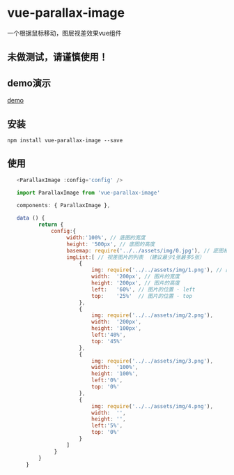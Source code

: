 <!--
 * @Description: 
 * @Date: 2020-04-21 10:31:49
 * @LastEditors: Astronautics across the sea of stars
 * @LastEditTime: 2020-04-21 15:29:59
 -->
# vue-parallax-image

一个根据鼠标移动，图层视差效果vue组件
 
 ## 未做测试，请谨慎使用！

 ## demo演示
 [demo](http://www.jq22.com/yanshi4800)


 ## 安装
 
 ```JS
 npm install vue-parallax-image --save
 ```
 
 ## 使用
 
 ```js
    <ParallaxImage :config='config' />

    import ParallaxImage from 'vue-parallax-image'
    
    components: { ParallaxImage },

    data () {
           return {
               config:{
                    width:'100%', // 底图的宽度
                    height: '500px', // 底图的高度
                    basemap: require('../../assets/img/0.jpg'), // 底图相对路径
                    imgList:[ // 视差图片的列表 （建议最少1张最多5张）
                        {
                            img: require('../../assets/img/1.png'), // 图片路径
                            width:  '200px', // 图片的宽度
                            height: '200px', // 图片的高度
                            left:   '60%', // 图片的位置 - left
                            top:    '25%'  // 图片的位置 - top
                        },
                        {
                            img: require('../../assets/img/2.png'),
                            width:  '200px',
                            height: '100px',
                            left:'40%',
                            top: '45%'
                        },
                        {
                            img: require('../../assets/img/3.png'),
                            width:  '100%',
                            height: '100%',
                            left:'0%',
                            top: '0%'
                        },
                        {
                            img: require('../../assets/img/4.png'),
                            width:  '',
                            height: '',
                            left:'5%',
                            top: '0%'
                        }
                    ]
                }
           }
       }

       

 ```

